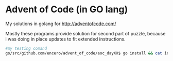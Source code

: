 # Advent of Code (in GO lang)

My solutions in golang for http://adventofcode.com/

Mostly these programs provide solution for second part of puzzle,
because i was doing in place updates to fit extended instructions.

```bash
#my testing comand
go/src/github.com/encero/advent_of_code/aoc_dayXX$ go install && cat input | aoc_dayXX
```
